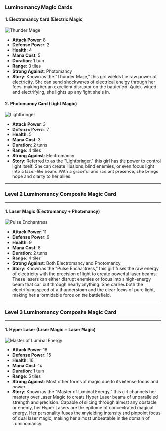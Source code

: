 ### Luminomancy Magic Cards

#### 1. Electromancy Card (Electric Magic)

![Thunder Mage](./ThunderMage.png)

- **Attack Power**: 8
- **Defense Power**: 2
- **Health**: 4
- **Mana Cost**: 5
- **Duration**: 1 turn
- **Range**: 3 tiles
- **Strong Against**: Photomancy
- **Story**: Known as the "Thunder Mage," this girl wields the raw power of electricity. She can send shockwaves of electrical energy through her foes, making her an excellent disruptor on the battlefield. Quick-witted and electrifying, she lights up any fight she's in.

#### 2. Photomancy Card (Light Magic)

![Lightbringer](./Lightbringer.png)

- **Attack Power**: 3
- **Defense Power**: 7
- **Health**: 5
- **Mana Cost**: 3
- **Duration**: 2 turns
- **Range**: 4 tiles
- **Strong Against**: Electromancy
- **Story**: Referred to as the "Lightbringer," this girl has the power to control light itself. She can create illusions, blind enemies, or even focus light into a laser-like beam. With a graceful and radiant presence, she brings hope and clarity to her allies.

---

### Level 2 Luminomancy Composite Magic Card

---

#### 1. Laser Magic (Electromancy + Photomancy)

![Pulse Enchantress](./PulseEnchantress.png)

- **Attack Power**: 11
- **Defense Power**: 9
- **Health**: 9
- **Mana Cost**: 8
- **Duration**: 2 turns
- **Range**: 4 tiles
- **Strong Against**: Both Electromancy and Photomancy
- **Story**: Known as the "Pulse Enchantress," this girl fuses the raw energy of electricity with the precision of light to create powerful laser beams. These lasers can either disrupt enemies or focus into a high-energy beam that can cut through nearly anything. She carries both the electrifying speed of a thunderstorm and the clear focus of pure light, making her a formidable force on the battlefield.

---

### Level 3 Luminomancy Composite Magic Card

---

#### 1. Hyper Laser (Laser Magic + Laser Magic)

![Master of Luminal Energy](./MasterofLuminalEnergy.png)

- **Attack Power**: 18
- **Defense Power**: 15
- **Health**: 16
- **Mana Cost**: 14
- **Duration**: 1 turn
- **Range**: 5 tiles
- **Strong Against**: Most other forms of magic due to its intense focus and power
- **Story**: Known as the "Master of Luminal Energy," this girl channels her mastery over Laser Magic to create Hyper Laser beams of unparalleled strength and precision. Capable of slicing through almost any obstacle or enemy, her Hyper Lasers are the epitome of concentrated magical energy. Her personality fuses the unyielding intensity and pinpoint focus of dual laser magic, making her almost unbeatable in the domain of Luminomancy.